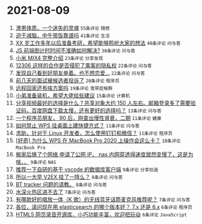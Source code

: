 # 2021-08-09

1. [渣男体质，一个迷失的灵魂](https://www.v2ex.com/t/794588) `55条评论` `随想`
1. [迫于减脂，中午带饭靠谱吗](https://www.v2ex.com/t/794568) `41条评论` `生活`
1. [XX 岁工作多年以后准备考研，希望能够聆听大家的想法](https://www.v2ex.com/t/794509) `40条评论` `问与答`
1. [JS 前端倒计时时间不准确如何解决?](https://www.v2ex.com/t/794514) `38条评论` `问与答`
1. [小米 MIX4 完整介绍](https://www.v2ex.com/t/794593) `23条评论` `分享发现`
1. [12306 这样的合作是否侵犯了乘客的隐私权](https://www.v2ex.com/t/794542) `22条评论` `问与答`
1. [发现自己看到好朋友单着。也不想恋爱...](https://www.v2ex.com/t/794527) `22条评论` `问与答`
1. [前几天的面试被候选者投诉了](https://www.v2ex.com/t/794596) `20条评论` `程序员`
1. [远程回家还有啥方案吗](https://www.v2ex.com/t/794537) `19条评论` `宽带症候群`
1. [小弟准备装机，希望大佬给些建议](https://www.v2ex.com/t/794558) `15条评论` `计算机`
1. [分享视频最好的选择是什么？共享对象大约 150 人左右。邮箱登录多了需要验证码，百度网盘下载太慢，还有更好的选择吗？](https://www.v2ex.com/t/794551) `13条评论` `问与答`
1. [一个程序员朋友， 90 后，刚查出慢性肾衰，二期](https://www.v2ex.com/t/794579) `11条评论` `健康`
1. [如何禁止 WPS 往桌面上建快捷方式？](https://www.v2ex.com/t/794563) `11条评论` `问与答`
1. [求助，针对于 Linux 开发者，怎么使用钉钉和微信？](https://www.v2ex.com/t/794515) `11条评论` `程序员`
1. [[好奇] 为什么 WPS 在 MacBook Pro 2020 上操作会这么卡？](https://www.v2ex.com/t/794523) `10条评论` `MacBook Pro`
1. [搬家后换了个网络 申请了公网 IP， nas 内网穿透得速度居然变慢了，这是为啥，，](https://www.v2ex.com/t/794571) `9条评论` `NAS`
1. [推荐一下自研的基于 vscode 的数据库客户端](https://www.v2ex.com/t/794534) `9条评论` `分享创造`
1. [所以一大早 V2EX 挂了一阵么？](https://www.v2ex.com/t/794535) `8条评论` `问与答`
1. [BT tracker 问题的请教。](https://www.v2ex.com/t/794525) `8条评论` `问与答`
1. [水深火热区进不去了](https://www.v2ex.com/t/794607) `7条评论` `问与答`
1. [有哪款好的唱放一体（K 歌）的无线蓝牙话筒麦克风推荐呢？](https://www.v2ex.com/t/794508) `7条评论` `问与答`
1. [各位，请问现在用 elasticsearch 的哪个版本好？ 7.x 还是 6.x](https://www.v2ex.com/t/794572) `6条评论` `程序员`
1. [HTML5 网页录音开源库，小巧功能丰富，欢迎把玩😃](https://www.v2ex.com/t/794569) `6条评论` `JavaScript`
